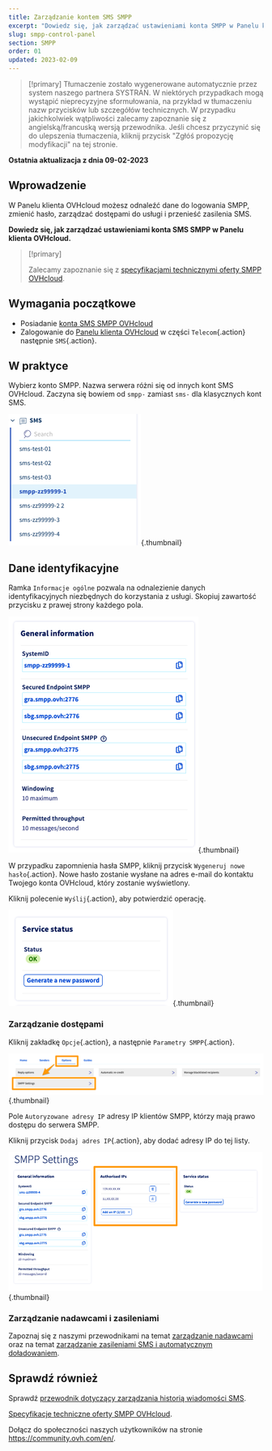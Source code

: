 ```yaml
---
title: Zarządzanie kontem SMS SMPP
excerpt: "Dowiedz się, jak zarządzać ustawieniami konta SMPP w Panelu klienta OVHcloud"
slug: smpp-control-panel
section: SMPP
order: 01
updated: 2023-02-09
---
```


> [!primary]
> Tłumaczenie zostało wygenerowane automatycznie przez system naszego partnera SYSTRAN. W niektórych przypadkach mogą wystąpić nieprecyzyjne sformułowania, na przykład w tłumaczeniu nazw przycisków lub szczegółów technicznych. W przypadku jakichkolwiek wątpliwości zalecamy zapoznanie się z angielską/francuską wersją przewodnika. Jeśli chcesz przyczynić się do ulepszenia tłumaczenia, kliknij przycisk "Zgłóś propozycję modyfikacji" na tej stronie.
>

**Ostatnia aktualizacja z dnia 09-02-2023**

## Wprowadzenie

W Panelu klienta OVHcloud możesz odnaleźć dane do logowania SMPP, zmienić hasło, zarządzać dostępami do usługi i przenieść zasilenia SMS.

**Dowiedz się, jak zarządzać ustawieniami konta SMS SMPP w Panelu klienta OVHcloud.**

> [!primary]
>
> Zalecamy zapoznanie się z [specyfikacjami technicznymi oferty SMPP OVHcloud](https://docs.ovh.com/pl/sms/smpp-specifications/).

## Wymagania początkowe

- Posiadanie [konta SMS SMPP OVHcloud](https://www.ovhcloud.com/pl/sms/api-sms/)
- Zalogowanie do [Panelu klienta OVHcloud](https://www.ovh.com/auth/?action=gotomanager&from=https://www.ovh.pl/&ovhSubsidiary=pl) w części `Telecom`{.action} następnie `SMS`{.action}.

## W praktyce

Wybierz konto SMPP. Nazwa serwera różni się od innych kont SMS OVHcloud. Zaczyna się bowiem od `smpp-` zamiast `sms-` dla klasycznych kont SMS.

![SMPP account](images/smpp-account.png){.thumbnail}

## Dane identyfikacyjne

Ramka `Informacje ogólne` pozwala na odnalezienie danych identyfikacyjnych niezbędnych do korzystania z usługi. Skopiuj zawartość przycisku z prawej strony każdego pola.

![SMPP account](images/smpp-account-ID.png){.thumbnail}

W przypadku zapomnienia hasła SMPP, kliknij przycisk `Wygeneruj nowe hasło`{.action}. Nowe hasło zostanie wysłane na adres e-mail do kontaktu Twojego konta OVHcloud, który zostanie wyświetlony.<br>

Kliknij polecenie `Wyślij`{.action}, aby potwierdzić operację.

![SMPP account](images/smpp-account-password.png){.thumbnail}

### Zarządzanie dostępami

Kliknij zakładkę `Opcje`{.action}, a następnie `Parametry SMPP`{.action}.

![SMPP account](images/smpp-acl0.png){.thumbnail}

Pole `Autoryzowane adresy IP` adresy IP klientów SMPP, którzy mają prawo dostępu do serwera SMPP.

Kliknij przycisk `Dodaj adres IP`{.action}, aby dodać adresy IP do tej listy.

![SMPP account](images/smpp-acl1.png){.thumbnail}

### Zarządzanie nadawcami i zasileniami

Zapoznaj się z naszymi przewodnikami na temat [zarządzanie nadawcami](https://docs.ovh.com/pl/sms/wysylanie-wiadomosci-sms-z-panelu-klienta/#etap-3-wybor-nadawcy-wiadomosci-sms) oraz na temat [zarządzanie zasileniami SMS i automatycznym doładowaniem](https://docs.ovh.com/pl/sms/aktywowanie-automatycznego-ladowania-zasilen-sms/).

## Sprawdź również

Sprawdź [przewodnik dotyczący zarządzania historią wiadomości SMS](https://docs.ovh.com/pl/sms/zarzadzanie-historia-wiadomosci-sms/).

[Specyfikacje techniczne oferty SMPP OVHcloud](https://docs.ovh.com/pl/sms/smpp-specifications/).

Dołącz do społeczności naszych użytkowników na stronie <https://community.ovh.com/en/>.
